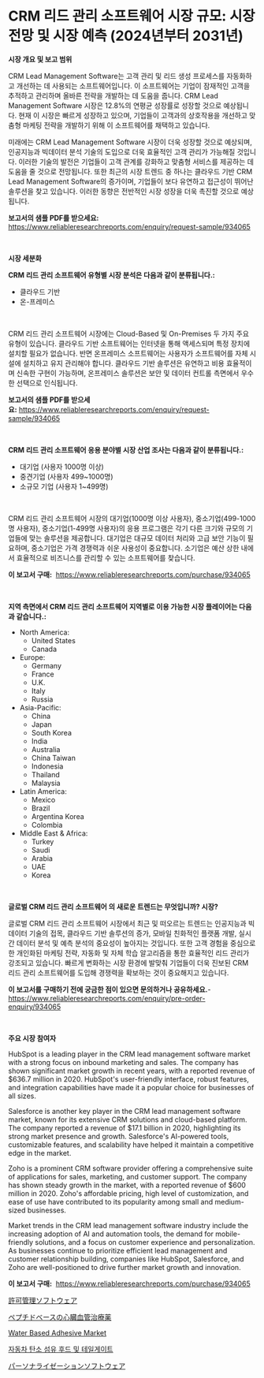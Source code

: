<p><h1>CRM 리드 관리 소프트웨어 시장 규모: 시장 전망 및 시장 예측 (2024년부터 2031년)</h1></p><p><strong>시장 개요 및 보고 범위</strong></p>
<p><p>CRM Lead Management Software는 고객 관리 및 리드 생성 프로세스를 자동화하고 개선하는 데 사용되는 소프트웨어입니다. 이 소프트웨어는 기업이 잠재적인 고객을 추적하고 관리하며 올바른 전략을 개발하는 데 도움을 줍니다. CRM Lead Management Software 시장은 12.8%의 연평균 성장률로 성장할 것으로 예상됩니다. 현재 이 시장은 빠르게 성장하고 있으며, 기업들이 고객과의 상호작용을 개선하고 맞춤형 마케팅 전략을 개발하기 위해 이 소프트웨어를 채택하고 있습니다.</p><p>미래에는 CRM Lead Management Software 시장이 더욱 성장할 것으로 예상되며, 인공지능과 빅데이터 분석 기술의 도입으로 더욱 효율적인 고객 관리가 가능해질 것입니다. 이러한 기술의 발전은 기업들이 고객 관계를 강화하고 맞춤형 서비스를 제공하는 데 도움을 줄 것으로 전망됩니다. 또한 최근의 시장 트렌드 중 하나는 클라우드 기반 CRM Lead Management Software의 증가이며, 기업들이 보다 유연하고 접근성이 뛰어난 솔루션을 찾고 있습니다. 이러한 동향은 전반적인 시장 성장을 더욱 촉진할 것으로 예상됩니다.</p></p>
<p><strong>보고서의 샘플 PDF를 받으세요:</strong> <a href="https://www.reliableresearchreports.com/enquiry/request-sample/934065">https://www.reliableresearchreports.com/enquiry/request-sample/934065</a></p>
<p>&nbsp;</p>
<p><strong>시장 세분화</strong></p>
<p><strong>CRM 리드 관리 소프트웨어 유형별 시장 분석은 다음과 같이 분류됩니다.:</strong></p>
<p><ul><li>클라우드 기반</li><li>온-프레미스</li></ul></p>
<p>&nbsp;</p>
<p><p>CRM 리드 관리 소프트웨어 시장에는 Cloud-Based 및 On-Premises 두 가지 주요 유형이 있습니다. 클라우드 기반 소프트웨어는 인터넷을 통해 액세스되며 특정 장치에 설치할 필요가 없습니다. 반면 온프레미스 소프트웨어는 사용자가 소프트웨어를 자체 시설에 설치하고 유지 관리해야 합니다. 클라우드 기반 솔루션은 유연하고 비용 효율적이며 신속한 구현이 가능하며, 온프레미스 솔루션은 보안 및 데이터 컨트롤 측면에서 우수한 선택으로 인식됩니다.</p></p>
<p><strong>보고서의 샘플 PDF를 받으세요:</strong>&nbsp;<a href="https://www.reliableresearchreports.com/enquiry/request-sample/934065">https://www.reliableresearchreports.com/enquiry/request-sample/934065</a></p>
<p>&nbsp;</p>
<p><strong> CRM 리드 관리 소프트웨어 응용 분야별 시장 산업 조사는 다음과 같이 분류됩니다.:</strong></p>
<p><ul><li>대기업 (사용자 1000명 이상)</li><li>중견기업 (사용자 499~1000명)</li><li>소규모 기업 (사용자 1~499명)</li></ul></p>
<p>&nbsp;</p>
<p><p>CRM 리드 관리 소프트웨어 시장의 대기업(1000명 이상 사용자), 중소기업(499-1000명 사용자), 중소기업(1-499명 사용자)의 응용 프로그램은 각기 다른 크기와 규모의 기업들에 맞는 솔루션을 제공합니다. 대기업은 대규모 데이터 처리와 고급 보안 기능이 필요하며, 중소기업은 가격 경쟁력과 쉬운 사용성이 중요합니다. 소기업은 예산 상한 내에서 효율적으로 비즈니스를 관리할 수 있는 소프트웨어를 찾습니다.</p></p>
<p><strong>이 보고서 구매:</strong>&nbsp; <a href="https://www.reliableresearchreports.com/purchase/934065">https://www.reliableresearchreports.com/purchase/934065</a></p>
<p>&nbsp;</p>
<p><strong>지역 측면에서 CRM 리드 관리 소프트웨어 지역별로 이용 가능한 시장 플레이어는 다음과 같습니다.:</strong></p>
<p><ul>
    <li>
        North America:
        <ul>
            <li>United States</li>
            <li>Canada</li>
        </ul>
    </li>
    <li>
        Europe:
        <ul>
            <li>Germany</li>
            <li>France</li>
            <li>U.K.</li>
            <li>Italy</li>
            <li>Russia</li>
        </ul>
    </li>
    <li>
        Asia-Pacific:
        <ul>
            <li>China</li>
            <li>Japan</li>
            <li>South Korea</li>
            <li>India</li>
            <li>Australia</li>
            <li>China Taiwan</li>
            <li>Indonesia</li>
            <li>Thailand</li>
            <li>Malaysia</li>
        </ul>
    </li>
    <li>
        Latin America:
        <ul>
            <li>Mexico</li>
            <li>Brazil</li>
            <li>Argentina Korea</li>
            <li>Colombia</li>
        </ul>
    </li>
    <li>
        Middle East & Africa:
        <ul>
            <li>Turkey</li>
            <li>Saudi</li>
            <li>Arabia</li>
            <li>UAE</li>
            <li>Korea</li>
        </ul>
    </li>
    </ul></p>
<p>&nbsp;</p>
<p><strong>글로벌 CRM 리드 관리 소프트웨어 의 새로운 트렌드는 무엇입니까? 시장?</strong></p>
<p><p>글로벌 CRM 리드 관리 소프트웨어 시장에서 최근 및 떠오르는 트렌드는 인공지능과 빅데이터 기술의 접목, 클라우드 기반 솔루션의 증가, 모바일 친화적인 플랫폼 개발, 실시간 데이터 분석 및 예측 분석의 중요성이 높아지는 것입니다. 또한 고객 경험을 중심으로 한 개인화된 마케팅 전략, 자동화 및 자체 학습 알고리즘을 통한 효율적인 리드 관리가 강조되고 있습니다. 빠르게 변화하는 시장 환경에 발맞춰 기업들이 더욱 진보된 CRM 리드 관리 소프트웨어를 도입해 경쟁력을 확보하는 것이 중요해지고 있습니다.</p></p>
<p><strong>이 보고서를 구매하기 전에 궁금한 점이 있으면 문의하거나 공유하세요.</strong>- <a href="https://www.reliableresearchreports.com/enquiry/pre-order-enquiry/934065">https://www.reliableresearchreports.com/enquiry/pre-order-enquiry/934065</a></p>
<p>&nbsp;</p>
<p><strong>주요 시장 참여자</strong></p>
<p><p>HubSpot is a leading player in the CRM lead management software market with a strong focus on inbound marketing and sales. The company has shown significant market growth in recent years, with a reported revenue of $636.7 million in 2020. HubSpot's user-friendly interface, robust features, and integration capabilities have made it a popular choice for businesses of all sizes.</p><p>Salesforce is another key player in the CRM lead management software market, known for its extensive CRM solutions and cloud-based platform. The company reported a revenue of $17.1 billion in 2020, highlighting its strong market presence and growth. Salesforce's AI-powered tools, customizable features, and scalability have helped it maintain a competitive edge in the market.</p><p>Zoho is a prominent CRM software provider offering a comprehensive suite of applications for sales, marketing, and customer support. The company has shown steady growth in the market, with a reported revenue of $600 million in 2020. Zoho's affordable pricing, high level of customization, and ease of use have contributed to its popularity among small and medium-sized businesses.</p><p>Market trends in the CRM lead management software industry include the increasing adoption of AI and automation tools, the demand for mobile-friendly solutions, and a focus on customer experience and personalization. As businesses continue to prioritize efficient lead management and customer relationship building, companies like HubSpot, Salesforce, and Zoho are well-positioned to drive further market growth and innovation.</p></p>
<p><strong>이 보고서 구매:</strong>&nbsp;&nbsp;<a href="https://www.reliableresearchreports.com/purchase/934065">https://www.reliableresearchreports.com/purchase/934065</a></p>
<p><p><a href="https://github.com/bevdtkn4419963/Market-Research-Report-List-1/blob/main/3455532184274.md">許可管理ソフトウェア</a></p><p><a href="https://medium.com/@reliezer65/%E3%83%9A%E3%83%97%E3%83%81%E3%83%89%E3%83%99%E3%83%BC%E3%82%B9%E3%81%AE%E5%BF%83%E8%A1%80%E7%AE%A1%E6%B2%BB%E7%99%82%E8%96%AC%E5%B8%82%E5%A0%B4%E3%81%AE%E8%A6%8F%E6%A8%A1%E3%81%A8%E5%B8%82%E5%A0%B4%E5%8B%95%E5%90%91-%E5%85%A8%E7%94%A3%E6%A5%AD%E6%A6%82%E8%A6%81-2024%E5%B9%B4%E3%81%8B%E3%82%892031%E5%B9%B4%E3%81%BE%E3%81%A7-72af8b5cdcf5">ペプチドベースの心臓血管治療薬</a></p><p><a href="https://view.publitas.com/reportprime-1/water-based-adhesive-market-research-report-reveals-the-latest-trends-and-opportunities-of-this-market-for-period-from-2024-2031/">Water Based Adhesive Market</a></p><p><a href="https://medium.com/@kennyhtyeller0787/%EC%9E%90%EB%8F%99%EC%B0%A8%EC%9A%A9-%ED%83%84%EC%86%8C-%EC%84%AC%EC%9C%A0-%ED%9B%84%EB%93%9C%EC%99%80-%ED%85%8C%EC%9D%BC%EA%B2%8C%EC%9D%B4%ED%8A%B8-%EC%8B%9C%EC%9E%A5-%EB%B6%84%EC%84%9D-%EA%B8%80%EB%A1%9C%EB%B2%8C-%EC%82%B0%EC%97%85-%EC%A0%84%EB%A7%9D-%EB%B0%8F-%EC%98%88%EC%B8%A1-2024%EB%85%84%EB%B6%80%ED%84%B0-2031%EB%85%84-a535db55bb53">자동차 탄소 섬유 후드 및 테일게이트</a></p><p><a href="https://github.com/lababdou/Market-Research-Report-List-2/blob/main/9968693184273.md">パーソナライゼーションソフトウェア</a></p></p>
